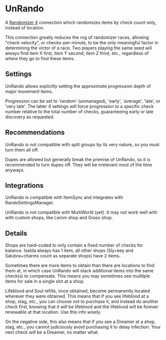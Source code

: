 ﻿# UnRando

A [Randomizer 4](https://github.com/homothetyhk/RandomizerMod) connection which randomizes items by check count only, instead of location.

This connection greatly reduces the rng of randomizer races, allowing "check velocity", or checks-per-minute, to be the only meaningful factor in determining the victor of a race. Two players playing the same seed will always find item X first, item Y second, item Z third, etc., regardless of _where_ they go to find these items.

## Settings

UnRando allows explicitly setting the approximate progression depth of major movement items.

Progression can be set to 'random' (unmanaged), 'early', 'average', 'late', or 'very late'. The latter 4 settings will force progression to a specific check number relative to the total number of checks, guaranteeing early or late discovery as requested.

## Recommendations

UnRando is not compatible with split groups by its very nature, so you must turn them all off.

Dupes are allowed but generally break the premise of UnRando, so it is recommended to turn dupes off. They will be irrelevant most of the time anyways.

## Integrations

UnRando is compatible with ItemSync and integrates with RandoSettingsManager.

UnRando is not compatible with MultiWorld (yet). It may not work well with with custom shops, like Lemm shop and Grass shop.

## Details

Shops are hard-coded to only contain a fixed number of checks for balance. Iselda always has 1 item, all other shops (Sly+key and Salubra+charms count as separate shops) have 2 items.

Sometimes there are more items to obtain than there are locations to find them at, in which case UnRando will stack additional items into the same check(s) to compensate. This means you may sometimes see multilple items for sale in a single slot at a shop.

Lifeblood and Soul refills, once obtained, become permanently located wherever they were obtained. This means that if you see lifeblood at a shop, stag, etc., you can choose not to purchase it, and instead do another check first, knowing that it *will* be lifeblood and the lifeblood will be forever renewable at that location. Use this info wisely.

On the negative side, this also means that if you see a Dreamer at a shop, stag, etc., you cannot judiciously avoid purchasing it to delay infection. Your next check *will* be a Dreamer, no matter what.
